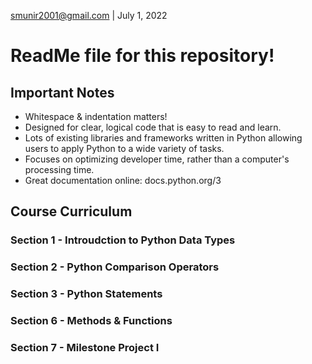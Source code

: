 smunir2001@gmail.com | July 1, 2022
# ReadMe file for this repository!
## Important Notes
* Whitespace & indentation matters!
* Designed for clear, logical code that is easy to read and learn.
* Lots of existing libraries and frameworks written in Python allowing users to apply Python to a wide variety of tasks.
* Focuses on optimizing developer time, rather than a computer's processing time.
* Great documentation online: docs.python.org/3
## Course Curriculum
### Section 1 - Introudction to Python Data Types
### Section 2 - Python Comparison Operators
### Section 3 - Python Statements
### Section 6 - Methods & Functions
### Section 7 - Milestone Project I